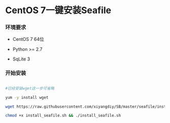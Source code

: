 # CentOS 7一键安装Seafile

### 环境要求

* CentOS 7 64位

* Python >= 2.7

* SqLite 3

### 开始安装

```bash

#已经安装wget这一步可省略

yum -y install wget

wget https://raw.githubusercontent.com/xiyangdiy/SB/master/seafile/install_seafile.sh

chmod +x install_seafile.sh && ./install_seafile.sh

```
